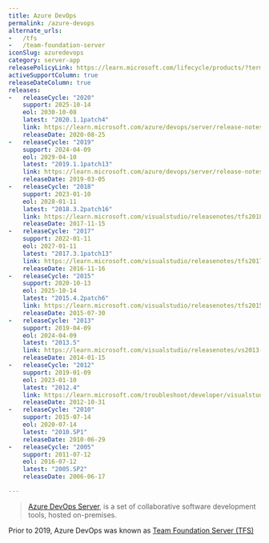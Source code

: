 ```yaml
---
title: Azure DevOps
permalink: /azure-devops
alternate_urls:
-   /tfs
-   /team-foundation-server
iconSlug: azuredevops
category: server-app
releasePolicyLink: https://learn.microsoft.com/lifecycle/products/?terms=Azure%20DevOps
activeSupportColumn: true
releaseDateColumn: true
releases:
-   releaseCycle: "2020"
    support: 2025-10-14
    eol: 2030-10-08
    latest: "2020.1.1patch4"
    link: https://learn.microsoft.com/azure/devops/server/release-notes/azuredevops2020u1?view=azure-devops-2020#azure-devops-server-202011-patch-4-release-date-january-26-2022
    releaseDate: 2020-08-25
-   releaseCycle: "2019"
    support: 2024-04-09
    eol: 2029-04-10
    latest: "2019.1.1patch13"
    link: https://learn.microsoft.com/azure/devops/server/release-notes/azuredevops2019u1?view=azure-devops-2020#azure-devops-server-2019-update-11-patch-13-release-date-january-26-2022
    releaseDate: 2019-03-05
-   releaseCycle: "2018"
    support: 2023-01-10
    eol: 2028-01-11
    latest: "2018.3.2patch16"
    link: https://learn.microsoft.com/visualstudio/releasenotes/tfs2018-update3#team-foundation-server-2018-update-32-patch-16
    releaseDate: 2017-11-15
-   releaseCycle: "2017"
    support: 2022-01-11
    eol: 2027-01-11
    latest: "2017.3.1patch13"
    link: https://learn.microsoft.com/visualstudio/releasenotes/tfs2017-update3#details-of-whats-new-in-team-foundation-server-2017-update-31-patch-13
    releaseDate: 2016-11-16
-   releaseCycle: "2015"
    support: 2020-10-13
    eol: 2025-10-14
    latest: "2015.4.2patch6"
    link: https://learn.microsoft.com/visualstudio/releasenotes/tfs2015-update4-vs#details-of-whats-new-in-team-foundation-server-2015-update-42-patch-6
    releaseDate: 2015-07-30
-   releaseCycle: "2013"
    support: 2019-04-09
    eol: 2024-04-09
    latest: "2013.5"
    link: https://learn.microsoft.com/visualstudio/releasenotes/vs2013-update5-vs
    releaseDate: 2014-01-15
-   releaseCycle: "2012"
    support: 2019-01-09
    eol: 2023-01-10
    latest: "2012.4"
    link: https://learn.microsoft.com/troubleshoot/developer/visualstudio/installation/visual-studio-2012-update-4
    releaseDate: 2012-10-31
-   releaseCycle: "2010"
    support: 2015-07-14
    eol: 2020-07-14
    latest: "2010.SP1"
    releaseDate: 2010-06-29
-   releaseCycle: "2005"
    support: 2011-07-12
    eol: 2016-07-12
    latest: "2005.SP2"
    releaseDate: 2006-06-17

---
```


> [Azure DevOps Server](https://azure.microsoft.com/services/devops/), is a set of collaborative software development tools, hosted on-premises.

Prior to 2019, Azure DevOps was known as [Team Foundation Server (TFS)](https://learn.microsoft.com/lifecycle/products/?terms=Team%20Foundation%20Server)
